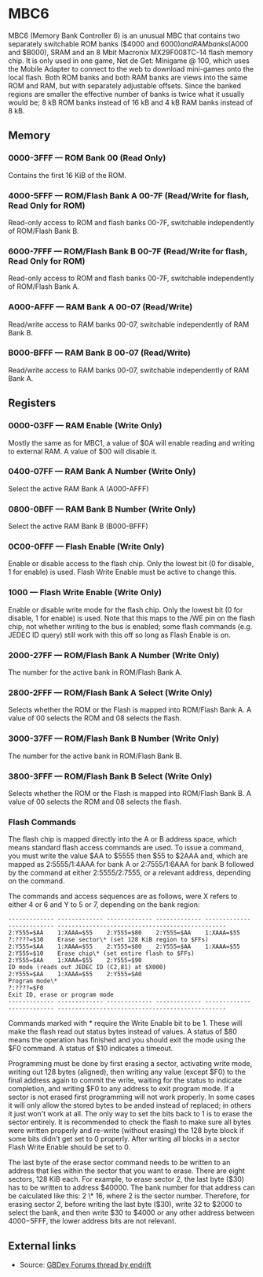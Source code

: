 # MBC6

MBC6 (Memory Bank Controller 6) is an unusual MBC that contains two
separately switchable ROM banks ($4000 and $6000) and RAM banks
($A000 and $B000), SRAM and an 8 Mbit Macronix MX29F008TC-14 flash
memory chip. It is only used in one game, Net de Get: Minigame @ 100,
which uses the Mobile Adapter to connect to
the web to download mini-games onto the local flash. Both ROM banks and
both RAM banks are views into the same ROM and RAM, but with separately
adjustable offsets. Since the banked regions are smaller the effective
number of banks is twice what it usually would be; 8 kB ROM banks
instead of 16 kB and 4 kB RAM banks instead of 8 kB.

## Memory

### 0000-3FFF — ROM Bank 00 (Read Only)

Contains the first 16 KiB of the ROM.

### 4000-5FFF — ROM/Flash Bank A 00-7F (Read/Write for flash, Read Only for ROM)

Read-only access to ROM and flash banks 00-7F, switchable independently
of ROM/Flash Bank B.

### 6000-7FFF — ROM/Flash Bank B 00-7F (Read/Write for flash, Read Only for ROM)

Read-only access to ROM and flash banks 00-7F, switchable independently
of ROM/Flash Bank A.

### A000-AFFF — RAM Bank A 00-07 (Read/Write)

Read/write access to RAM banks 00-07, switchable independently of RAM
Bank B.

### B000-BFFF — RAM Bank B 00-07 (Read/Write)

Read/write access to RAM banks 00-07, switchable independently of RAM
Bank A.

## Registers

### 0000-03FF — RAM Enable (Write Only)

Mostly the same as for MBC1, a value of $0A will enable reading and
writing to external RAM. A value of $00 will disable it.

### 0400-07FF — RAM Bank A Number (Write Only)

Select the active RAM Bank A (A000-AFFF)

### 0800-0BFF — RAM Bank B Number (Write Only)

Select the active RAM Bank B (B000-BFFF)

### 0C00-0FFF — Flash Enable (Write Only)

Enable or disable access to the flash chip. Only the lowest bit (0 for
disable, 1 for enable) is used. Flash Write Enable must be active to
change this.

### 1000 — Flash Write Enable (Write Only)

Enable or disable write mode for the flash chip. Only the lowest bit (0
for disable, 1 for enable) is used. Note that this maps to the /WE pin
on the flash chip, not whether writing to the bus is enabled;
some flash commands (e.g. JEDEC ID query) still work with this off so
long as Flash Enable is on.

### 2000-27FF — ROM/Flash Bank A Number (Write Only)

The number for the active bank in ROM/Flash Bank A.

### 2800-2FFF — ROM/Flash Bank A Select (Write Only)

Selects whether the ROM or the Flash is mapped into ROM/Flash Bank A. A
value of 00 selects the ROM and 08 selects the flash.

### 3000-37FF — ROM/Flash Bank B Number (Write Only)

The number for the active bank in ROM/Flash Bank B.

### 3800-3FFF — ROM/Flash Bank B Select (Write Only)

Selects whether the ROM or the Flash is mapped into ROM/Flash Bank B. A
value of 00 selects the ROM and 08 selects the flash.

### Flash Commands

The flash chip is mapped directly into the A or B address space, which
means standard flash access commands are used. To issue a command, you
must write the value $AA to $5555 then $55 to $2AAA and, which are
mapped as 2:5555/1:4AAA for bank A or 2:7555/1:6AAA for bank B followed
by the command at either 2:5555/2:7555, or a relevant address, depending
on the command.

The commands and access sequences are as follows, were X refers to
either 4 or 6 and Y to 5 or 7, depending on the bank region:

```
------------- ------------- ------------- ------------- ------------- ------------- ------------------------------------------------
2:Y555=$AA    1:XAAA=$55    2:Y555=$80    2:Y555=$AA    1:XAAA=$55    ?:????=$30    Erase sector\* (set 128 KiB region to $FFs)
2:Y555=$AA    1:XAAA=$55    2:Y555=$80    2:Y555=$AA    1:XAAA=$55    2:Y555=$10    Erase chip\* (set entire flash to $FFs)
2:Y555=$AA    1:XAAA=$55    2:Y555=$90                                              ID mode (reads out JEDEC ID (C2,81) at $X000)
2:Y555=$AA    1:XAAA=$55    2:Y555=$A0                                              Program mode\*
?:????=$F0                                                                          Exit ID, erase or program mode
------------- ------------- ------------- ------------- ------------- ------------- ------------------------------------------------
```

Commands marked with \* require the Write Enable bit to be 1. These will
make the flash read out status bytes instead of values. A status of $80
means the operation has finished and you should exit the mode using the
$F0 command. A status of $10 indicates a timeout.

Programming must be done by first erasing a sector, activating write
mode, writing out 128 bytes (aligned), then writing any value (except
$F0) to the final address again to commit the write, waiting for the
status to indicate completion, and writing $F0 to any address to exit
program mode. If a sector is not erased first programming will not work
properly. In some cases it will only allow the stored bytes to be anded
instead of replaced; in others it just won't work at all. The only way
to set the bits back to 1 is to erase the sector entirely. It is
recommended to check the flash to make sure all bytes were written
properly and re-write (without erasing) the 128 byte block if some bits
didn't get set to 0 properly. After writing all blocks in a sector
Flash Write Enable should be set to 0.

The last byte of the erase sector command needs to be written to an
address that lies within the sector that you want to erase. There are
eight sectors, 128 KiB each. For example, to erase sector 2, the last
byte ($30) has to be written to address $40000. The bank number for
that address can be calculated like this: 2 \* 16, where 2 is the sector
number. Therefore, for erasing sector 2, before writing the last byte
($30), write 32 to $2000 to select the bank, and then write $30 to
$4000 or any other address between $4000-$5FFF, the lower address bits
are not relevant.

## External links

- Source: [GBDev Forums thread by endrift](http://gbdev.gg8.se/forums/viewtopic.php?id=544)
